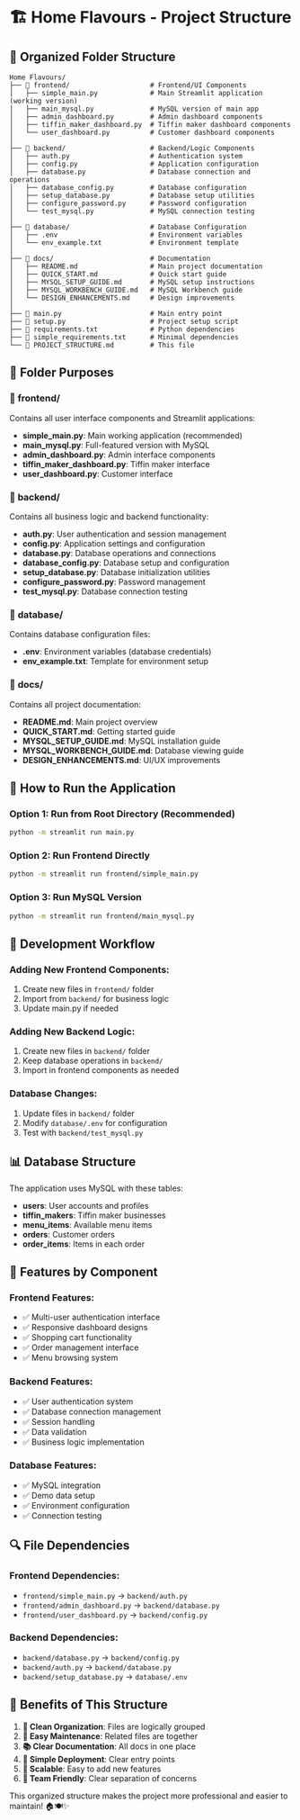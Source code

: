 # 🏗️ Home Flavours - Project Structure

## 📁 Organized Folder Structure

```
Home Flavours/
├── 📁 frontend/                    # Frontend/UI Components
│   ├── simple_main.py             # Main Streamlit application (working version)
│   ├── main_mysql.py              # MySQL version of main app
│   ├── admin_dashboard.py         # Admin dashboard components
│   ├── tiffin_maker_dashboard.py  # Tiffin maker dashboard components
│   └── user_dashboard.py          # Customer dashboard components
│
├── 📁 backend/                     # Backend/Logic Components
│   ├── auth.py                    # Authentication system
│   ├── config.py                  # Application configuration
│   ├── database.py                # Database connection and operations
│   ├── database_config.py         # Database configuration
│   ├── setup_database.py          # Database setup utilities
│   ├── configure_password.py      # Password configuration
│   └── test_mysql.py              # MySQL connection testing
│
├── 📁 database/                    # Database Configuration
│   ├── .env                       # Environment variables
│   └── env_example.txt            # Environment template
│
├── 📁 docs/                        # Documentation
│   ├── README.md                  # Main project documentation
│   ├── QUICK_START.md             # Quick start guide
│   ├── MYSQL_SETUP_GUIDE.md       # MySQL setup instructions
│   ├── MYSQL_WORKBENCH_GUIDE.md   # MySQL Workbench guide
│   └── DESIGN_ENHANCEMENTS.md     # Design improvements
│
├── 📄 main.py                      # Main entry point
├── 📄 setup.py                     # Project setup script
├── 📄 requirements.txt             # Python dependencies
├── 📄 simple_requirements.txt      # Minimal dependencies
└── 📄 PROJECT_STRUCTURE.md         # This file
```

## 🎯 **Folder Purposes**

### 📁 **frontend/**
Contains all user interface components and Streamlit applications:
- **simple_main.py**: Main working application (recommended)
- **main_mysql.py**: Full-featured version with MySQL
- **admin_dashboard.py**: Admin interface components
- **tiffin_maker_dashboard.py**: Tiffin maker interface
- **user_dashboard.py**: Customer interface

### 📁 **backend/**
Contains all business logic and backend functionality:
- **auth.py**: User authentication and session management
- **config.py**: Application settings and configuration
- **database.py**: Database operations and connections
- **database_config.py**: Database setup and configuration
- **setup_database.py**: Database initialization utilities
- **configure_password.py**: Password management
- **test_mysql.py**: Database connection testing

### 📁 **database/**
Contains database configuration files:
- **.env**: Environment variables (database credentials)
- **env_example.txt**: Template for environment setup

### 📁 **docs/**
Contains all project documentation:
- **README.md**: Main project overview
- **QUICK_START.md**: Getting started guide
- **MYSQL_SETUP_GUIDE.md**: MySQL installation guide
- **MYSQL_WORKBENCH_GUIDE.md**: Database viewing guide
- **DESIGN_ENHANCEMENTS.md**: UI/UX improvements

## 🚀 **How to Run the Application**

### Option 1: Run from Root Directory (Recommended)
```bash
python -m streamlit run main.py
```

### Option 2: Run Frontend Directly
```bash
python -m streamlit run frontend/simple_main.py
```

### Option 3: Run MySQL Version
```bash
python -m streamlit run frontend/main_mysql.py
```

## 🔧 **Development Workflow**

### Adding New Frontend Components:
1. Create new files in `frontend/` folder
2. Import from `backend/` for business logic
3. Update main.py if needed

### Adding New Backend Logic:
1. Create new files in `backend/` folder
2. Keep database operations in `backend/`
3. Import in frontend components as needed

### Database Changes:
1. Update files in `backend/` folder
2. Modify `database/.env` for configuration
3. Test with `backend/test_mysql.py`

## 📊 **Database Structure**

The application uses MySQL with these tables:
- **users**: User accounts and profiles
- **tiffin_makers**: Tiffin maker businesses
- **menu_items**: Available menu items
- **orders**: Customer orders
- **order_items**: Items in each order

## 🎨 **Features by Component**

### Frontend Features:
- ✅ Multi-user authentication interface
- ✅ Responsive dashboard designs
- ✅ Shopping cart functionality
- ✅ Order management interface
- ✅ Menu browsing system

### Backend Features:
- ✅ User authentication system
- ✅ Database connection management
- ✅ Session handling
- ✅ Data validation
- ✅ Business logic implementation

### Database Features:
- ✅ MySQL integration
- ✅ Demo data setup
- ✅ Environment configuration
- ✅ Connection testing

## 🔍 **File Dependencies**

### Frontend Dependencies:
- `frontend/simple_main.py` → `backend/auth.py`
- `frontend/admin_dashboard.py` → `backend/database.py`
- `frontend/user_dashboard.py` → `backend/config.py`

### Backend Dependencies:
- `backend/database.py` → `backend/config.py`
- `backend/auth.py` → `backend/database.py`
- `backend/setup_database.py` → `database/.env`

## 🎉 **Benefits of This Structure**

1. **🧹 Clean Organization**: Files are logically grouped
2. **🔧 Easy Maintenance**: Related files are together
3. **📚 Clear Documentation**: All docs in one place
4. **🚀 Simple Deployment**: Clear entry points
5. **🔄 Scalable**: Easy to add new features
6. **👥 Team Friendly**: Clear separation of concerns

This organized structure makes the project more professional and easier to maintain! 🏠🍽️✨ 